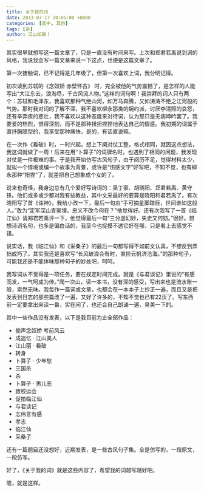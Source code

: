 ```yaml
---
title: 关于我的词
date: 2013-07-17 20:05:00 +0800
categories: [高中, 其他]
tags: [杂]
author: 江山如画丨
---
```


其实很早就想写这一篇文章了，只是一直没有时间来写。上次和郑君若禹说到词的风格，我说我会写一篇文章来说一下这点，也便是这篇文章了。

第一次接触词，已不记得是几年级了，但第一次喜欢上词，我分明记得。

初次读到苏轼的《念奴娇 赤壁怀古》 时，完全被他的气势震撼了，是怎样的人能写出“大江东去，浪淘尽，千古风流人物。”这样的词句啊！我崇拜的词人只有两个：苏轼和毛泽东，我喜欢那种气绝山河，如万马奔腾，又如涛涛不绝之江河般的气势。那时我对词的了解不深，我不喜欢柳永那类的婉约派，讨厌李清照的哀怨，还有辛弃疾的悲壮，我不喜欢以这种态度来对待词，认为那只是无病呻吟罢了。我要爱的热烈，恨得深刻，而不是那种扭扭捏捏地表达自己的情感。我初期的词属于直抒胸臆型的，我享受那种痛快，是的，有话直说嘛。

在一次作《看破》时，一时兴起，想上下阕对仗工整，格式相同，就因这点想法，我这词就做了一周！后来在用“卜算子”的词牌名时，也遇到了相同的问题，我发现对仗是一件极难的事。于是我开始仿写古风句子，由于阅历不足，觉得材料太少，就拟一个情境或编一个故事为背景，或许是“伤感文字”好写吧，不知不觉，也有柳永那种“扭捏”了，就差把自己想象成个女的了。

说来也奇怪，我身边总有几个爱好写诗词的：吴丁豪、胡晓阳、郑君若禹、黄守锋。他们或多或少都对我有些教益，其中文采最好的要算是晓阳和君若禹了。有次晓阳写了首《诛神》，我给小改一下，最后一句由“手可摘星脚踏辰，世间谁如这般人。”改为“定军深山青冢埋，忠义不改今何在？”他觉得好。还有次我写了一首《临江仙》请郑君若禹评一下，他觉得最后一句“三分虚幻妙，失史又何妨。”很好。想想诗词名句，也多是偏白话的，我至今也捉摸不透它好在哪，只是看上去感觉不错。

说实话，我《临江仙》和《采桑子》的最后一句都写得不如前文认真，不想反到弄拙成巧了。其实我还是喜欢写“长风破浪会有时，直挂云帆济沧海。”的那种句子，可能我还是不能体味那种句子的妙处吧，呵呵。

我写词从不觉得是一项任务，要在规定时间完成。就是《与君谈记》里说的“有感而发，一气呵成为佳。”爬一次山，读一本书，没有深的感受，写出来也是流水账一般，索然无味。我每作一篇词或文章，也都会在一本本子上抄正一遍，而且又是把发表到日志的那些篇改了一遍，又好了许多的，不知不觉也已有22页了。写东西前一定要拿出来读一番，实在闲了，也还会自己朗诵一遍，臭美一下的。

其中一些作品没有发表，以下是我目前为止全部作品：

- 偷声念奴娇 考前风云
- 成追忆 · 江山美人
- 江山丽 · 看破
- 转身
- 卜算子 · 少年愁
- 三国杀
- 杀
- 卜算子 · 男儿志
- 致校运会
- 促拍临江仙
- 与君谈记 
- 志伟言有感
- 孝志
- 临江仙
- 采桑子 

还有一篇题目还没想好，近期发表，是一些古风句子集。全是仿写的，一段原文，一段仿写。

好了，《关于我的词》就是这些内容了，希望我的词越写越好吧。

嗯，就是这样。 